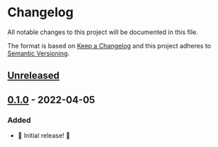 # Changelog

All notable changes to this project will be documented in this file.

The format is based on [Keep a Changelog](http://keepachangelog.com/en/1.0.0/) and this project adheres to [Semantic Versioning](http://semver.org/spec/v2.0.0.html).

## [Unreleased]

## [0.1.0] - 2022-04-05

### Added

- 🎉 Initial release! 🎉

[unreleased]: https://github.com/ruby-syntax-tree/syntax_tree-rbs/compare/v0.1.0...HEAD
[0.1.0]: https://github.com/ruby-syntax-tree/syntax_tree-rbs/compare/ba5aef...v0.1.0
